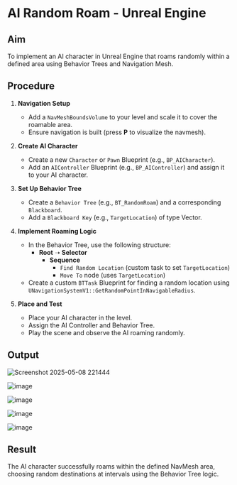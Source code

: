 # AI Random Roam - Unreal Engine

## Aim
To implement an AI character in Unreal Engine that roams randomly within a defined area using Behavior Trees and Navigation Mesh.

## Procedure

1. **Navigation Setup**
   - Add a `NavMeshBoundsVolume` to your level and scale it to cover the roamable area.
   - Ensure navigation is built (press **P** to visualize the navmesh).

2. **Create AI Character**
   - Create a new `Character` or `Pawn` Blueprint (e.g., `BP_AICharacter`).
   - Add an `AIController` Blueprint (e.g., `BP_AIController`) and assign it to your AI character.

3. **Set Up Behavior Tree**
   - Create a `Behavior Tree` (e.g., `BT_RandomRoam`) and a corresponding `Blackboard`.
   - Add a `Blackboard Key` (e.g., `TargetLocation`) of type Vector.

4. **Implement Roaming Logic**
   - In the Behavior Tree, use the following structure:
     - **Root** ➝ **Selector**
       - **Sequence**
         - `Find Random Location` (custom task to set `TargetLocation`)
         - `Move To` node (uses `TargetLocation`)
   - Create a custom `BTTask` Blueprint for finding a random location using `UNavigationSystemV1::GetRandomPointInNavigableRadius`.

5. **Place and Test**
   - Place your AI character in the level.
   - Assign the AI Controller and Behavior Tree.
   - Play the scene and observe the AI roaming randomly.



## Output


![Screenshot 2025-05-08 221444](https://github.com/user-attachments/assets/2bfed4fb-8a19-47e9-9b7f-23fbc1cee889)



![image](https://github.com/user-attachments/assets/286ac6c8-e8a1-4d75-b03f-c5bc78b75f17)



![image](https://github.com/user-attachments/assets/792fcfa6-da04-4187-9ea6-fa756a158de6)



![image](https://github.com/user-attachments/assets/479bd6be-0a5a-43cc-8d44-b5be25f5ee0e)


![image](https://github.com/user-attachments/assets/ce3e04b6-4581-4669-8225-01837f12f8f5)



## Result
The AI character successfully roams within the defined NavMesh area, choosing random destinations at intervals using the Behavior Tree logic.

